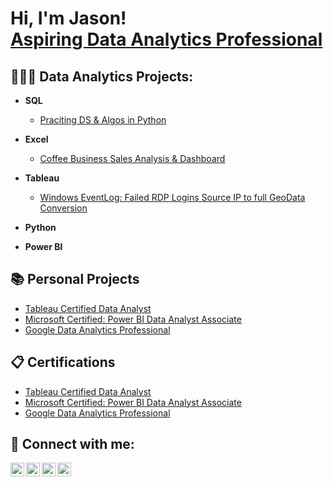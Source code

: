 <h1>Hi, I'm Jason! <br/><a href="https://www.linkedin.com/in/jason-c-perez/">Aspiring Data Analytics Professional</a>

<h2>👨🏻‍💻 Data Analytics Projects:</h2>

- <b>SQL</b>
  - [Praciting DS & Algos in Python](https://github.com/joshmadakor1/Algorithms-Practice)
- <b>Excel</b>
  - [Coffee Business Sales Analysis & Dashboard](https://github.com/jasonperez407/Excel-Visualizer) 
- <b>Tableau</b>
  - [Windows EventLog: Failed RDP Logins Source IP to full GeoData Conversion](https://github.com/joshmadakor1/Sentinel-Lab)
- <b>Python</b>

- <b>Power BI</b>

<h2>📚 Personal Projects</h2>

- [Tableau Certified Data Analyst](https://www.youtube.com/watch?v=a83ASGn_V_s)
- [Microsoft Certified: Power BI Data Analyst Associate](https://www.youtube.com/watch?v=a83ASGn_V_s)
- [Google Data Analytics Professional](https://www.youtube.com/watch?v=a83ASGn_V_s)
 

<h2>📋 Certifications</h2>

- [Tableau Certified Data Analyst](https://www.youtube.com/watch?v=a83ASGn_V_s)
- [Microsoft Certified: Power BI Data Analyst Associate](https://www.youtube.com/watch?v=a83ASGn_V_s)
- [Google Data Analytics Professional](https://www.youtube.com/watch?v=a83ASGn_V_s)


<h2> 🤳 Connect with me:</h2>

[<img align="left" alt="JasonPerez | YouTube" width="22px" src="https://cdn.jsdelivr.net/npm/simple-icons@v3/icons/youtube.svg" />][youtube]
[<img align="left" alt="JasonPerez | Twitter" width="22px" src="https://cdn.jsdelivr.net/npm/simple-icons@v3/icons/twitter.svg" />][twitter]
[<img align="left" alt="JasonPerez | LinkedIn" width="22px" src="https://cdn.jsdelivr.net/npm/simple-icons@v3/icons/linkedin.svg" />][linkedin]
[<img align="left" alt="JasonPerez | Instagram" width="22px" src="https://cdn.jsdelivr.net/npm/simple-icons@v3/icons/instagram.svg" />][instagram]

[twitter]: https://twitter.com/
[youtube]: https://www.youtube.com/
[instagram]: https://www.instagram.com/
[linkedin]: https://linkedin.com/

<!--
**jasonperez407/jasonperez407** is a ✨ _special_ ✨ repository because its `README.md` (this file) appears on your GitHub profile.

Here are some ideas to get you started:

- 🔭 I’m currently working on ...
- 🌱 I’m currently learning ...
- 👯 I’m looking to collaborate on ...
- 🤔 I’m looking for help with ...
- 💬 Ask me about ...
- 📫 How to reach me: ...
- 😄 Pronouns: ...
- ⚡ Fun fact: ...
-->
